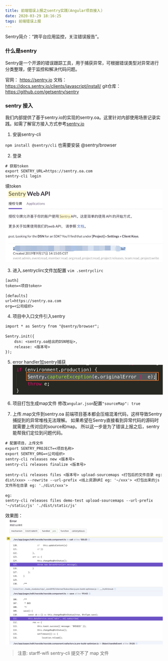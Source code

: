 ```yaml
---
title: 前端错误上报之sentry实践(Angular项目接入)
date: 2020-03-29 18:16:25
tags: 前端错误上报
---
```

Sentry简介：“跨平台应用监控，关注错误报告”。
<!-- more -->

### 什么是sentry
Sentry是一个开源的错误跟踪工具，用于捕获异常，可根据错误类型对异常进行分类整理，便于监控和解决代码问题。

官网： https://sentry.io
文档： https://docs.sentry.io/clients/javascript/install/
git仓库： https://github.com/getsentry/sentry

### sentry 接入
我们内部提供了基于sentry.io的实现的sentry.oa。这里针对内部使用场景记录实践。如需了解官方接入方式参考[sentry.io](https://github.com/getsentry/sentry-cli)

1. 安装sentry-cli

`npm install @sentry/cli`
也需要安装 @sentry/browser

2. 登录
```
# 获取token
export SENTRY_URL=https://sentry.oa.com
sentry-cli login
```
填token
![token](./sentry/token.jpg)

3. 进入.sentryclirc文件加配置
`vim .sentryclirc`
```
[auth]
token=<项目token>

[defaults]
url=https://sentry.oa.com
org=<公司组织>
```


4. 项目中入口文件引入sentry

```
import * as Sentry from "@sentry/browser";

Sentry.init({
    dsn: <sentry.oa给出的DSN地址>,
    release: <版本号>
});
```

5. error handler加sentry捕获
![error-handler](./sentry/error-handler.jpg)

6. 项目打包生成map文件
修改`angular.json`配置`"sourceMap": true`


7. 上传.map文件到sentry.oa
前端项目基本都会压缩混淆代码，这样导致Sentry捕捉到的异常堆栈无法理解。
如果希望在Sentry直接看到异常代码的源码时就需要上传对应的source和map。
所以这一步是为了错误上报之后，sentry能帮我们定位到问题代码。
```
# 配置项目，上传文件
export SENTRY_PROJECT=<项目名称>
export SENTRY_ORG=<公司组织>
sentry-cli releases new <版本号>
sentry-cli releases finalize <版本号>

sentry-cli releases files <版本号> upload-sourcemaps <打包后的文件目录 eg: dist/xxx> --rewrite --url-prefix <线上资源URI eg: '~/xxx'> <打包出来的js文件所在目录 eg: './dist/xxx'>

eg:
sentry-cli releases files demo-test upload-sourcemaps --url-prefix '~/static/js' './dist/static/js'
```
效果图：
![](./sentry/sentry-demo.jpg)

> 注意: starff-wifi sentry-cli 提交不了 map 文件